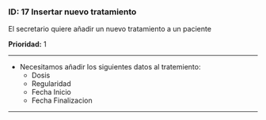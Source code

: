 ### **ID:** 17 **Insertar nuevo tratamiento**

El secretario quiere añadir un nuevo tratamiento a un paciente

**Prioridad:** 1

---

* Necesitamos añadir los siguientes datos al tratemiento:
  * Dosis
  * Regularidad
  * Fecha Inicio
  * Fecha Finalizacion

---
